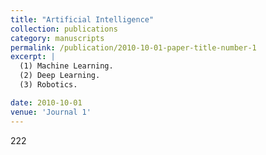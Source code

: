 ```yaml
---
title: "Artificial Intelligence"
collection: publications
category: manuscripts
permalink: /publication/2010-10-01-paper-title-number-1
excerpt: |
  (1) Machine Learning.  
  (2) Deep Learning.  
  (3) Robotics.

date: 2010-10-01
venue: 'Journal 1'
---
```


222


